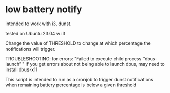 # low battery notify

intended to work with i3, dunst.

tested on Ubuntu 23.04 w i3

Change the value of THRESHOLD to change at which percentage the notifications will trigger.

TROUBLESHOOTING:
for errors:
"Failed to execute child process “dbus-launch” "
if you get errors about not being able to launch dbus, may need to install dbus-x11

This script is intended to run as a cronjob to trigger dunst notifications when remaining battery percentage is below a given threshold
